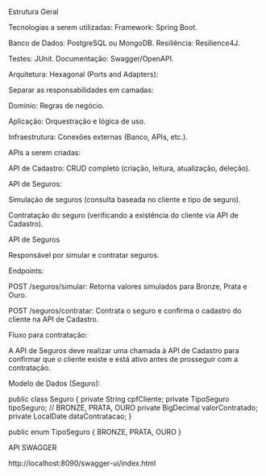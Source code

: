 Estrutura Geral


Tecnologias a serem utilizadas:
Framework: Spring Boot.

Banco de Dados: PostgreSQL ou MongoDB.
Resiliência: Resilience4J.

Testes: JUnit.
Documentação: Swagger/OpenAPI.

Arquitetura:
Hexagonal (Ports and Adapters):

Separar as responsabilidades em camadas:

Domínio: Regras de negócio.

Aplicação: Orquestração e lógica de uso.

Infraestrutura: Conexões externas (Banco, APIs, etc.).

APIs a serem criadas:

API de Cadastro: CRUD completo (criação, leitura, atualização, deleção).

API de Seguros:

Simulação de seguros (consulta baseada no cliente e tipo de seguro).

Contratação do seguro (verificando a existência do cliente via API de Cadastro).


API de Seguros


Responsável por simular e contratar seguros.


Endpoints:

POST /seguros/simular: Retorna valores simulados para Bronze, Prata e Ouro.

POST /seguros/contratar: Contrata o seguro e confirma o cadastro do cliente na API de Cadastro.

Fluxo para contratação:

A API de Seguros deve realizar uma chamada à API de Cadastro para confirmar que o cliente existe e está ativo antes de prosseguir com a contratação.


Modelo de Dados (Seguro):

public class Seguro {
    private String cpfCliente;
    private TipoSeguro tipoSeguro; // BRONZE, PRATA, OURO
    private BigDecimal valorContratado;
    private LocalDate dataContratacao;
}


public enum TipoSeguro {
    BRONZE, PRATA, OURO
}


API SWAGGER 

http://localhost:8090/swagger-ui/index.html
